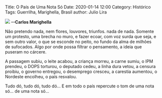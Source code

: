 Title: O País de Uma Nota Só
Date: 2020-01-14 12:00
Category: Histórico
Tags: Guerrilha, Marighella, Brasil
author: Julio Lira


![](https://revistacult.uol.com.br/home/wp-content/uploads/2019/09/marighella.jpg)
  __--Carlos Marighella__

Não pretendo nada,
nem flores, louvores, triunfos.
nada de nada.
Somente um protesto,
uma brecha no muro,
e fazer ecoar,
com voz surda que seja,
e sem outro valor,
o que se esconde no peito,
no fundo da alma
de milhões de sufocados.
Algo por onde possa filtrar o pensamento,
a ideia que puseram no cárcere. 

A passagem subiu,
o leite acabou,
a criança morreu,
a carne sumiu,
o IPM prendeu,
o DOPS torturou,
o deputado cedeu,
a linha dura vetou,
a censura proibiu,
o governo entregou,
o desemprego cresceu,
a carestia aumentou,
o Nordeste encolheu,
o país resvalou.

Tudo dó,
tudo dó,
tudo dó...
E em todo o país
repercute o tom
de uma nota só...
de uma nota só...

